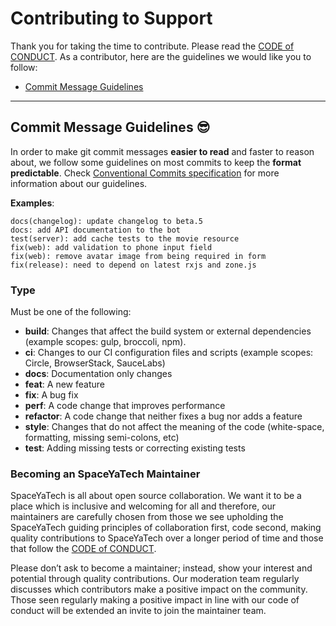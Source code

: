 # Contributing to Support

Thank you for taking the time to contribute. Please read the [CODE of CONDUCT](CODE_OF_CONDUCT.md).
As a contributor, here are the guidelines we would like you to follow:

- [Commit Message Guidelines](#commit)

---

## <a name="commit"></a> Commit Message Guidelines 😎

In order to make git commit messages **easier to read** and faster to reason about, we follow some guidelines on most commits to keep the **format predictable**. Check [Conventional Commits specification](https://conventionalcommits.org) for more information about our guidelines.

**Examples**:

```
docs(changelog): update changelog to beta.5
docs: add API documentation to the bot
test(server): add cache tests to the movie resource
fix(web): add validation to phone input field
fix(web): remove avatar image from being required in form
fix(release): need to depend on latest rxjs and zone.js
```

### Type

Must be one of the following:

- **build**: Changes that affect the build system or external dependencies (example scopes: gulp, broccoli, npm).
- **ci**: Changes to our CI configuration files and scripts (example scopes: Circle, BrowserStack, SauceLabs)
- **docs**: Documentation only changes
- **feat**: A new feature
- **fix**: A bug fix
- **perf**: A code change that improves performance
- **refactor**: A code change that neither fixes a bug nor adds a feature
- **style**: Changes that do not affect the meaning of the code (white-space, formatting, missing semi-colons, etc)
- **test**: Adding missing tests or correcting existing tests

### Becoming an SpaceYaTech Maintainer

SpaceYaTech is all about open source collaboration. We want it to be a place which is inclusive and welcoming for all and therefore, our maintainers are carefully chosen from those we see upholding the SpaceYaTech guiding principles of collaboration first, code second, making quality contributions to SpaceYaTech over a longer period of time and those that follow the [CODE of CONDUCT](CODE_OF_CONDUCT.md).

Please don’t ask to become a maintainer; instead, show your interest and potential through quality contributions. Our moderation team regularly discusses which contributors make a positive impact on the community. Those seen regularly making a positive impact in line with our code of conduct will be extended an invite to join the maintainer team.